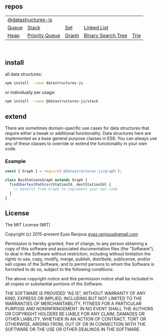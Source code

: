 #

## repos
<table>
  <tr>
    <td colspan="5"><a href="https://github.com/datastructures-js">@datastructures-js</a></td>
  </tr>
  <tr>
    <td><a href="https://github.com/datastructures-js/queue">Queue</a></td>
    <td><a href="https://github.com/datastructures-js/stack">Stack</a></td>
    <td><a href="https://github.com/datastructures-js/set">Set</a></td>
    <td colspan="2"><a href="https://github.com/datastructures-js/linked-list">Linked List</a></td>
  </tr>
  <tr>
    <td><a href="https://github.com/datastructures-js/heap">Heap</a></td>
    <td><a href="https://github.com/datastructures-js/priority-queue">Priority Queue</a></td>
    <td><a href="https://github.com/datastructures-js/graph">Graph</a></td>
    <td><a href="https://github.com/datastructures-js/binary-search-tree">Binary Search Tree</a></td>
    <td><a href="https://github.com/datastructures-js/trie">Trie</a></td>
  </tr>
</table>

<br/>

## install
all data structures:
```sh
npm install --save datastructures-js
```

or individually per usage:
```sh
npm install --save @datastructures-js/stack
```

## extend
There are sometimes domain-specific use cases for data structures that require either a tweak or additional functionality. Data structures here are implemented as a base general purpose classes in ES6. You can always use any of these classes to override or extend the functionality in your own code.

### Example

```js
const { Graph } = require('@datastructures-js/graph');

class BusStationsGraph extends Graph {
  findShortestPath(srcStationId, destStationId) {
    // benefit from Graph to implement your own code 
  }
}
```

## License
The MIT License (MIT)

Copyright (c) 2015-present Eyas Ranjous <eyas.ranjous@gmail.com>

Permission is hereby granted, free of charge, to any person obtaining a copy
of this software and associated documentation files (the "Software"), to deal
in the Software without restriction, including without limitation the rights
to use, copy, modify, merge, publish, distribute, sublicense, and/or sell
copies of the Software, and to permit persons to whom the Software is
furnished to do so, subject to the following conditions:

The above copyright notice and this permission notice shall be included in all
copies or substantial portions of the Software.

THE SOFTWARE IS PROVIDED "AS IS", WITHOUT WARRANTY OF ANY KIND, EXPRESS OR
IMPLIED, INCLUDING BUT NOT LIMITED TO THE WARRANTIES OF MERCHANTABILITY,
FITNESS FOR A PARTICULAR PURPOSE AND NONINFRINGEMENT. IN NO EVENT SHALL THE
AUTHORS OR COPYRIGHT HOLDERS BE LIABLE FOR ANY CLAIM, DAMAGES OR OTHER
LIABILITY, WHETHER IN AN ACTION OF CONTRACT, TORT OR OTHERWISE, ARISING FROM,
OUT OF OR IN CONNECTION WITH THE SOFTWARE OR THE USE OR OTHER DEALINGS IN THE
SOFTWARE.
